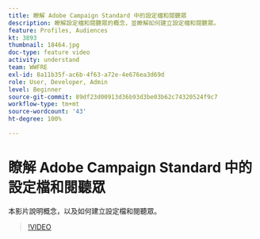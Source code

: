 ```yaml
---
title: 瞭解 Adobe Campaign Standard 中的設定檔和閱聽眾
description: 瞭解設定檔和閱聽眾的概念，並瞭解如何建立設定檔和閱聽眾。
feature: Profiles, Audiences
kt: 3893
thumbnail: 18464.jpg
doc-type: feature video
activity: understand
team: WWFRE
exl-id: 8a11b35f-ac6b-4f63-a72e-4e676ea3d69d
role: User, Developer, Admin
level: Beginner
source-git-commit: 89df23d00913d36b93d3be03b62c74320524f9c7
workflow-type: tm+mt
source-wordcount: '43'
ht-degree: 100%

---
```


# 瞭解 Adobe Campaign Standard 中的設定檔和閱聽眾

本影片說明概念，以及如何建立設定檔和閱聽眾。

>[!VIDEO](https://video.tv.adobe.com/v/18464?quality=12&learn=on)

